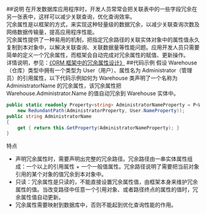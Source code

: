 
##说明
在开发数据库应用程序时，开发人员常常会把关联表中的一些字段冗余在另一张表中，这样可以减少关联查询，优化查询效率。  
冗余属性是以框架的方式，来实现这种轻量级的数据冗余，以减少关联查询次数及网络数据传输量，提高应用程序性能。  
冗余属性提供了一种易用的机制，把指定冗余路径的关联实体对象中的属性值永久复制到本对象中，以解决关联查询、关联数据量等性能问题。应用开发人员只需要简单的定义一个冗余属性，而框架会自动完成对冗余属性的赋值、更新操作。  
详情说明，参见：[《ORM 框架中的冗余属性设计》](http://www.cnblogs.com/zgynhqf/archive/2012/08/10/2633047.html)
##代码示例
假设 Warehouse （仓库）类型中拥有一个类型为 User（用户）、属性名为 Administrator（管理员）的引用属性，以下代码示例如何为 Warehouse 类声明了一个名称为 AdministratorName 的冗余属性，该冗余属性把 Warehouse.Administrator.Name 的值自动冗余到 Warehouse 实体中。

```cs
public static readonly Property<string> AdministratorNameProperty = P<Warehouse>.RegisterRedundancy(e => e.AdministratorName,
    new RedundantPath(AdministratorProperty, User.NameProperty));
public string AdministratorName
{
    get { return this.GetProperty(AdministratorNameProperty); }
}
```

特点
 - 声明冗余属性时，需要声明出完整的冗余路径。冗余路径由一串实体属性组成：一个以上的引用属性 + 一个一般值属性。冗余路径说明了需要把当前对象引用的某个对象的值冗余到本对象中。
 - 只读：冗余属性是只读的，不能直接设置冗余属性值，由框架本身来维护冗余属性的值。当改变路径中任意一个引用对象、或者路径终点的属性的值时，冗余属性值自动更新。
 - 冗余属性需要映射到数据库中，否则不能起到优化查询性能的作用。
